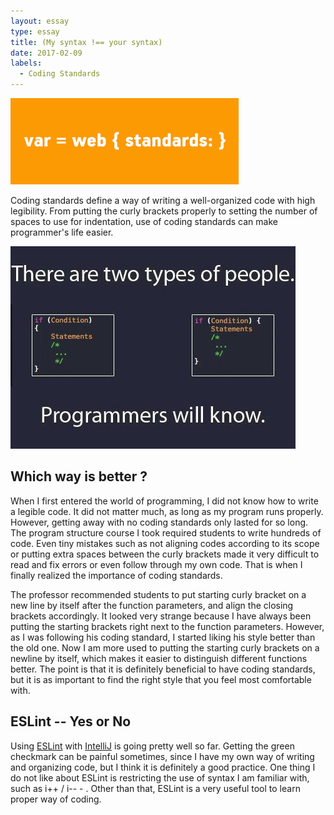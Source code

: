 ```yaml
---
layout: essay
type: essay
title: (My syntax !== your syntax)
date: 2017-02-09
labels:
  - Coding Standards
---
```

<img class="ui medium left floated image" src="../images/coding_standard.png">

Coding standards define a way of writing a well-organized code with high legibility.
From putting the curly brackets properly to setting the number of spaces to use for indentation,
use of coding standards can make programmer's life easier.

<img class="ui medium right floated image" src="../images/two_types.png">

## Which way is better ?

When I first entered the world of programming, I did not know how to write a legible code. It did not matter much, as long as my program runs properly. However, getting away with no coding standards only lasted for so long. The program structure course I took required students to write hundreds of code. Even tiny mistakes such as not aligning codes according to its scope or putting extra spaces between the curly brackets made it very difficult to read and fix errors or even follow through my own code. That is when I finally realized the importance of coding standards.

The professor recommended students to put starting curly bracket on a new line by itself after the function parameters, and align the closing brackets accordingly. It looked very strange because I have always been putting the starting brackets right next to the function parameters. However, as I was following his coding standard, I started liking his style better than the old one. Now I am more used to putting the starting curly brackets on a newline by itself, which makes it easier to distinguish different functions better. The point is that it is definitely beneficial to have coding standards, but it is as important to find the right style that you feel most comfortable with.

## ESLint -- Yes or No

Using [ESLint](eslint.org) with [IntelliJ](https://www.jetbrains.com/idea/) is going pretty well so far. Getting the green checkmark can be painful sometimes, since I have my own way of writing and organizing code, but I think it is definitely a good practice. One thing I do not like about ESLint is restricting the use of syntax I am familiar with, such as i++ / i-- - . Other than that, ESLint is a very useful tool to learn proper way of coding.  
